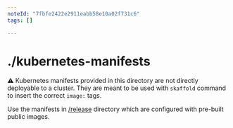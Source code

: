```yaml
---
noteId: "7fbfe2422e2911eabb58e10a02f731c6"
tags: []

---
```


# ./kubernetes-manifests

:warning: Kubernetes manifests provided in this directory are not directly
deployable to a cluster. They are meant to be used with `skaffold` command to
insert the correct `image:` tags.

Use the manifests in [/release](/release) directory which are configured with
pre-built public images.
